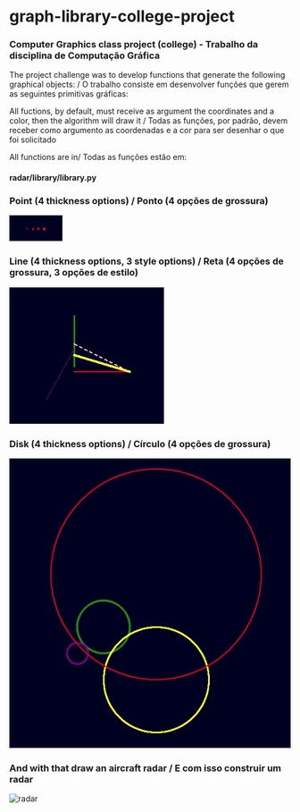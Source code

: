 # graph-library-college-project

### Computer Graphics class project (college) - Trabalho da disciplina de Computação Gráfica

The project challenge was to develop functions that generate the following graphical objects: / O trabalho consiste em desenvolver funções que gerem as seguintes primitivas gráficas: 

All fuctions, by default, must receive as argument the coordinates and a color, then the algorithm will draw it / Todas as funções, por padrão, devem receber como argumento as coordenadas e a cor para ser desenhar o que foi solicitado

All functions are in/ Todas as funções estão em:
#### radar/library/library.py

### Point (4 thickness options) / Ponto (4 opções de grossura)

![points](https://github.com/LucasGuerraCavalcante/graph-library-college-project/blob/master/img/points.png)

### Line (4 thickness options, 3 style options) / Reta (4 opções de grossura, 3 opções de estilo)

![lines](https://github.com/LucasGuerraCavalcante/graph-library-college-project/blob/master/img/lines.png)

### Disk (4 thickness options) / Círculo (4 opções de grossura)

![disks](https://github.com/LucasGuerraCavalcante/graph-library-college-project/blob/master/img/disks.png)

### And with that draw an aircraft radar / E com isso construir um radar 

![radar](http://g.recordit.co/txP3AgSNma.gif)

